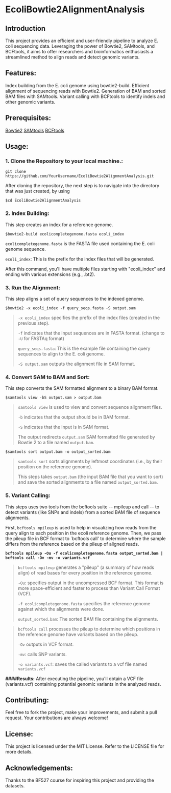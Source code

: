 # **EcoliBowtie2AlignmentAnalysis**
## Introduction
This project provides an efficient and user-friendly pipeline to analyze E. coli sequencing data. Leveraging the power of Bowtie2, SAMtools, and BCFtools, it aims to offer researchers and bioinformatics enthusiasts a streamlined method to align reads and detect genomic variants.

## Features:
Index building from the E. coli genome using bowtie2-build.
Efficient alignment of sequencing reads with Bowtie2.
Generation of BAM and sorted BAM files with SAMtools.
Variant calling with BCFtools to identify indels and other genomic variants.
## Prerequisites:
[Bowtie2](http://bowtie-bio.sourceforge.net/bowtie2/index.shtml)
[SAMtools](http://www.htslib.org/)
[BCFtools](http://www.htslib.org/doc/bcftools.html)

## **Usage:**
### 1. Clone the Repository to your local machine.:

```
git clone https://github.com/YourUsername/EcoliBowtie2AlignmentAnalysis.git
```
After cloning the repository, the next step is to navigate into the directory that was just created, by using

`$cd EcoliBowtie2AlignmentAnalysis`

### 2. Index Building:
This step creates an index for a reference genome. 

`$bowtie2-build ecolicompletegenome.fasta ecoli_index`

`ecolicompletegenome.fasta` is the FASTA file used containing the E. coli genome sequence.

`ecoli_index`: This is the prefix for the index files that will be generated. 

After this command, you'll have multiple files starting with "ecoli_index" and ending with various extensions (e.g., .bt2).


### 3. Run the Alignment:

This step aligns a set of query sequences to the indexed genome.

`$bowtie2 -x ecoli_index -f query_seqs.fasta -S output.sam`

>`-x ecoli_index` specifies the prefix of the index files (created in the previous step).
>
>`-f` indicates that the input sequences are in FASTA format. (change to `-U` for FASTAq format)
>
>`query_seqs.fasta`: This is the example file containing the query sequences to align to the E. coli genome.
>
>`-S output.sam` outputs the alignment file in SAM format.


### 4. Convert SAM to BAM and Sort:

This step converts the SAM formatted alignment to a binary BAM format.

`$samtools view -bS output.sam > output.bam`

>`samtools view` is used to view and convert sequence alignment files.
>
>`-b` indicates that the output should be in BAM format.
>
>`-S` indicates that the input is in SAM format.
>
>The output redirects `output.sam` SAM formatted file generated by Bowtie 2 to a file named `output.bam`.

`$samtools sort output.bam -o output_sorted.bam`
>`samtools sort` sorts alignments by leftmost coordinates (i.e., by their position on the reference genome).
>
>This steps takes `output.bam` (the input BAM file that you want to sort) and save the sorted alignments to a file named `output_sorted.bam`.

### 5. Variant Calling:

This steps uses two tools from the bcftools suite -- mpileup and call -- to detect variants (like SNPs and indels) from a sorted BAM file of sequence alignments. 

First, `bcftools mpileup` is used to help in visualizing how reads from the query align to each position in the ecoli reference genome. Then, we pass the pileup file in BCF format to `bcftools call' to determine where the sample differs from the reference based on the pileup of aligned reads.

**`bcftools mpileup -Ou -f ecolicompletegenome.fasta output_sorted.bam | bcftools call -Ov -mv -o variants.vcf`**

>`bcftools mpileup` generates a "pileup" (a summary of how reads align) of read bases for every position in the reference genome.
>
>`-Ou`: specifies output in the uncompressed BCF format. This format is more space-efficient and faster to process than Variant Call Format (VCF).
>
>`-f ecolicompletegenome.fasta` specifies the reference genome against which the alignments were done.
>
>`output_sorted.bam`: The sorted BAM file containing the alignments.

>`bcftools call` processes the pileup to determine which positions in the reference genome have variants based on the pileup.
>
> `-Ov` outputs in VCF format.
>
> `-mv`: calls SNP variants.
>
> `-o variants.vcf`: saves the called variants to a vcf file named `variants.vcf`


**####Results:**
After executing the pipeline, you'll obtain a VCF file (variants.vcf) containing potential genomic variants in the analyzed reads.

## Contributing:
Feel free to fork the project, make your improvements, and submit a pull request. Your contributions are always welcome!

## License:
This project is licensed under the MIT License. Refer to the LICENSE file for more details.

## Acknowledgements:
Thanks to the BF527 course for inspiring this project and providing the datasets.
